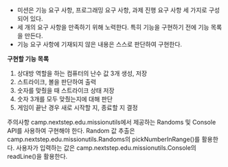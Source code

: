 * 미션은 기능 요구 사항, 프로그래밍 요구 사항, 과제 진행 요구 사항 세 가지로 구성되어 있다.
* 세 개의 요구 사항을 만족하기 위해 노력한다. 특히 기능을 구현하기 전에 기능 목록을 만든다.
* 기능 요구 사항에 기재되지 않은 내용은 스스로 판단하여 구현한다.

**구현할 기능 목록**

1. 상대방 역할을 하는 컴퓨터의 난수 값 3개 생성, 저장
2. 스트라이크, 볼을 판단하여 출력
2. 숫자를 맞췄을 때 스트라이크 상태 저장
3. 숫자 3개를 모두 맞췄는지에 대해 판단
3. 게임이 끝난 경우 새로 시작할 지, 종료할 지 결정


주의사항
camp.nextstep.edu.missionutils에서 제공하는 Randoms 및 Console API를 사용하여 구현해야 한다.
Random 값 추출은 camp.nextstep.edu.missionutils.Randoms의 pickNumberInRange()를 활용한다.
사용자가 입력하는 값은 camp.nextstep.edu.missionutils.Console의 readLine()을 활용한다.